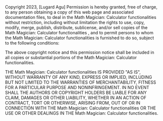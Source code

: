 Copyright 2023, [Lugard Agu]
Permission is hereby granted, free of charge, to any person obtaining a copy of this web page and associated documentation files, to deal in the Math Magician: Calculator functionalities without restriction, including without limitation the rights to use, copy, modify, merge, publish, distribute, sublicense, and/or sell copies of the Math Magician: Calculator functionalities , and to permit persons to whom the Math Magician: Calculator functionalities  is furnished to do so, subject to the following conditions:

The above copyright notice and this permission notice shall be included in all copies or substantial portions of the Math Magician: Calculator functionalities.

THE Math Magician: Calculator functionalities IS PROVIDED "AS IS", WITHOUT WARRANTY OF ANY KIND, EXPRESS OR IMPLIED, INCLUDING BUT NOT LIMITED TO THE WARRANTIES OF MERCHANTABILITY, FITNESS FOR A PARTICULAR PURPOSE AND NONINFRINGEMENT. IN NO EVENT SHALL THE AUTHORS OR COPYRIGHT HOLDERS BE LIABLE FOR ANY CLAIM, DAMAGES OR OTHER LIABILITY, WHETHER IN AN ACTION OF CONTRACT, TORT OR OTHERWISE, ARISING FROM, OUT OF OR IN CONNECTION WITH THE Math Magician: Calculator functionalities OR THE USE OR OTHER DEALINGS IN THE Math Magician: Calculator functionalities.